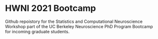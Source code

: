 # HWNI 2021 Bootcamp
Github repoistory for the Statistics and Computational Neuroscience Workshop part of the UC Berkeley Neuroscience PhD Program Bootcamp for incoming graduate students.

